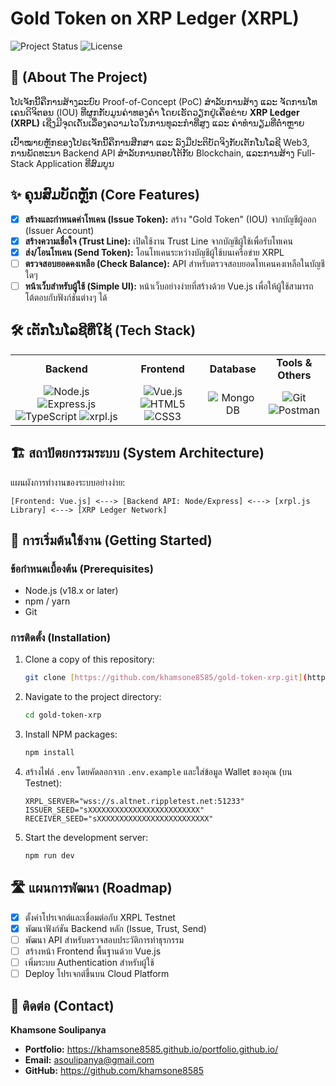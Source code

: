 # Gold Token on XRP Ledger (XRPL)

![Project Status](https://img.shields.io/badge/status-in%20development-yellow)
![License](https://img.shields.io/badge/license-MIT-blue)

## 📖  (About The Project)

ໂປເຈັກນີ້ຄືການສ້າງລະບົບ Proof-of-Concept (PoC) ສຳລັບການສ້າງ ແລະ ຈັດການໂທເຄນດິຈິຕອນ (IOU) ທີ່ຜູກກັບມູນຄ່າທອງຄຳ ໂດຍເຮັດວຽກຢູ່ເຄື່ອຂ່າຍ  **XRP Ledger (XRPL)** ເຊີ່ງມີຈຸດເດັ່ນເລື່ອງຄວາມໄວໃນການທຸລະກຳທີ່ສູງ ແລະ ຄ່າທຳນຽມທີ່ຕ່ຳຫຼາຍ

ເປົ້າໝາຍຫຼັກຂອງໂປຣເຈັກນີ້ຄືການສືກສາ ແລະ ລົງມືປະຕິບັດຈິງກັບເຕັກໂນໂລຊີ Web3, ການພັດທະນາ Backend API ສຳລັບການຕອບໂຕ້ກັບ Blockchain, ແລະການສ້າງ  Full-Stack Application ທີ່ສົມບູນ

## ✨ ຄຸນສົມບັດຫຼັກ (Core Features)

-   [x] **สร้างและกำหนดค่าโทเคน (Issue Token):** สร้าง "Gold Token" (IOU) จากบัญชีผู้ออก (Issuer Account)
-   [x] **สร้างความเชื่อใจ (Trust Line):** เปิดใช้งาน Trust Line จากบัญชีผู้ใช้เพื่อรับโทเคน
-   [x] **ส่ง/โอนโทเคน (Send Token):** โอนโทเคนระหว่างบัญชีผู้ใช้บนเครือข่าย XRPL
-   [ ] **ตรวจสอบยอดคงเหลือ (Check Balance):** API สำหรับตรวจสอบยอดโทเคนคงเหลือในบัญชีใดๆ
-   [ ] **หน้าเว็บสำหรับผู้ใช้ (Simple UI):** หน้าเว็บอย่างง่ายที่สร้างด้วย Vue.js เพื่อให้ผู้ใช้สามารถโต้ตอบกับฟังก์ชันต่างๆ ได้

## 🛠️ ເຕັກໂນໂລຊີທີ່ໃຊ້  (Tech Stack)

<table>
  <tr>
    <td align="center"><strong>Backend</strong></td>
    <td align="center"><strong>Frontend</strong></td>
    <td align="center"><strong>Database</strong></td>
    <td align="center"><strong>Tools & Others</strong></td>
  </tr>
  <tr>
    <td align="center">
      <img src="https://img.shields.io/badge/Node.js-339933?style=for-the-badge&logo=nodedotjs&logoColor=white" alt="Node.js">
      <img src="https://img.shields.io/badge/Express.js-000000?style=for-the-badge&logo=express&logoColor=white" alt="Express.js">
      <img src="https://img.shields.io/badge/TypeScript-3178C6?style=for-the-badge&logo=typescript&logoColor=white" alt="TypeScript">
      <img src="https://img.shields.io/badge/xrpl.js-00A5E2?style=for-the-badge" alt="xrpl.js">
    </td>
    <td align="center">
      <img src="https://img.shields.io/badge/Vue.js-4FC08D?style=for-the-badge&logo=vuedotjs&logoColor=white" alt="Vue.js">
      <img src="https://img.shields.io/badge/HTML5-E34F26?style=for-the-badge&logo=html5&logoColor=white" alt="HTML5">
      <img src="https://img.shields.io/badge/CSS3-1572B6?style=for-the-badge&logo=css3&logoColor=white" alt="CSS3">
    </td>
    <td align="center">
      <img src="https://img.shields.io/badge/MongoDB-47A248?style=for-the-badge&logo=mongodb&logoColor=white" alt="MongoDB">
    </td>
    <td align="center">
      <img src="https://img.shields.io/badge/Git-F05032?style=for-the-badge&logo=git&logoColor=white" alt="Git">
      <img src="https://img.shields.io/badge/Postman-FF6C37?style=for-the-badge&logo=postman&logoColor=white" alt="Postman">
    </td>
  </tr>
</table>

## 🏗️ สถาปัตยกรรมระบบ (System Architecture)

แผนผังการทำงานของระบบอย่างง่าย:

```
[Frontend: Vue.js] <---> [Backend API: Node/Express] <---> [xrpl.js Library] <---> [XRP Ledger Network]
```

## 🚀 การเริ่มต้นใช้งาน (Getting Started)

### ข้อกำหนดเบื้องต้น (Prerequisites)

-   Node.js (v18.x or later)
-   npm / yarn
-   Git

### การติดตั้ง (Installation)

1.  Clone a copy of this repository:
    ```sh
    git clone [https://github.com/khamsone8585/gold-token-xrp.git](https://github.com/khamsone8585/gold-token-xrp.git)
    ```
2.  Navigate to the project directory:
    ```sh
    cd gold-token-xrp
    ```
3.  Install NPM packages:
    ```sh
    npm install
    ```
4.  สร้างไฟล์ `.env` โดยคัดลอกจาก `.env.example` และใส่ข้อมูล Wallet ของคุณ (บน Testnet):
    ```env
    XRPL_SERVER="wss://s.altnet.rippletest.net:51233"
    ISSUER_SEED="sXXXXXXXXXXXXXXXXXXXXXXXXX"
    RECEIVER_SEED="sXXXXXXXXXXXXXXXXXXXXXXXXX"
    ```
5.  Start the development server:
    ```sh
    npm run dev
    ```

## 🛣️ แผนการพัฒนา (Roadmap)

-   [x] ตั้งค่าโปรเจกต์และเชื่อมต่อกับ XRPL Testnet
-   [x] พัฒนาฟังก์ชัน Backend หลัก (Issue, Trust, Send)
-   [ ] พัฒนา API สำหรับตรวจสอบประวัติการทำธุรกรรม
-   [ ] สร้างหน้า Frontend พื้นฐานด้วย Vue.js
-   [ ] เพิ่มระบบ Authentication สำหรับผู้ใช้
-   [ ] Deploy โปรเจกต์ขึ้นบน Cloud Platform

## 👤 ติดต่อ (Contact)

**Khamsone Soulipanya**

-   **Portfolio:** https://khamsone8585.github.io/portfolio.github.io/
-   **Email:** asoulipanya@gmail.com
-   **GitHub:** https://github.com/khamsone8585
